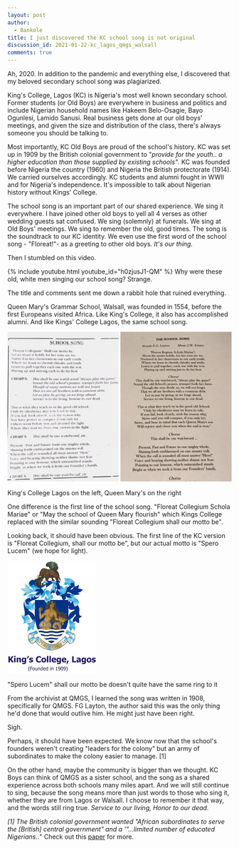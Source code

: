 ```yaml
---
layout: post
author:
  - Bankole
title: I just discovered the KC school song is not original
discussion_id: 2021-01-22-kc_lagos_qmgs_walsall
comments: true
---
```


Ah, 2020. In addition to the pandemic and everything else, I discovered that my
beloved secondary school song was plagiarized.

King's College, Lagos (KC) is Nigeria's most well known secondary school.
Former students (or Old Boys) are everywhere in business and politics and
include Nigerian household names like Hakeem Belo-Osagie, Bayo Ogunlesi, Lamido
Sanusi. Real business gets done at our old boys' meetings, and given the size
and distribution of the class, there's always someone you should be talking to.

Most importantly, KC Old Boys are proud of the school's history. KC was set up
in 1909 by the British colonial government to "*provide for the youth.. a higher
education than those supplied by existing schools"*. KC was founded before
Nigeria the country (1960) and Nigeria the British protectorate (1914). We
carried ourselves accordingly. KC students and alumni fought in WWII and for
Nigeria's independence. It's impossible to talk about Nigerian history without
Kings' College.

The school song is an important part of our shared experience. We sing it
everywhere. I have joined other old boys to yell all 4 verses as other wedding
guests sat confused. We sing (solemnly) at funerals. We sing at Old Boys'
meetings. We sing to remember the old, good times. The song is the soundtrack to
our KC identity. We even use the first word of the school song - "Floreat!"- as
a greeting to other old boys. *It's our thing.*

Then I stumbled on this video.

{% include youtube.html youtube_id="h0zjusJ1-QM" %}
Why were these old, white men singing our school song? Strange.

The title and comments sent me down a rabbit hole that ruined everything.

Queen Mary's Grammar School, Walsall, was founded in 1554, before the first
Europeans visited Africa. Like King's College, it also has accomplished alumni.
And like Kings' College Lagos, the same school song.

![School songs comparison](/uploads/2021/01/school-songs.png)

King's College Lagos on the left, Queen Mary's on the right

One difference is the first line of the school song. "Floreat Collegium Schola
Mariae" or "May the school of Queen Mary flourish" which Kings College
replaced with the similar sounding "Floreat Collegium shall our motto be".

Looking back, it should have been obvious. The first line of the KC version is
"Floreat Collegium, shall our motto be", but our actual motto is "Spero
Lucem" (we hope for light).

![School motto](/uploads/2021/01/image.jpeg)

"Spero Lucem" shall our motto be doesn't quite have the same ring to it

From the archivist at QMGS, I learned the song was written in 1908, specifically
for QMGS. FG Layton, the author said this was the only thing he'd done that
would outlive him. He might just have been right.

Sigh.

Perhaps, it should have been expected. We know now that the school's founders
weren't creating "leaders for the colony" but an army of subordinates to make
the colony easier to manage. [1]

On the other hand, maybe the community is bigger than we thought. KC Boys can
think of QMGS as a sister school, and the song as a shared experience across
both schools many miles apart. And we will still continue to sing, because the
song means more than just words to those who sing it, whether they are from
Lagos or Walsall. I choose to remember it that way, and the words still ring
true. *Service to our living, Honor to our dead.*

*[1] The British colonial government wanted "African subordinates to serve the
[British] central government" and a '"...limited number of educated
Nigerians..*" Check out this
[paper](https://ecommons.luc.edu/cgi/viewcontent.cgi?article=3012&context=luc_diss)
for more.
